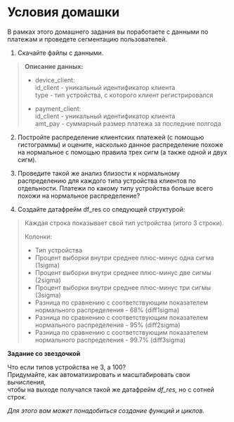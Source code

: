 # Условия домашки

В рамках этого домашнего задания вы поработаете с данными по платежам и проведете сегментацию пользователей.

1. Скачайте файлы с данными.

> **Описание данных:**
> 
> - device_client:  
> id_client - уникальный идентификатор клиента  
> type - тип устройства, с которого клиент регистрировался
>
> - payment_client:  
> id_client - уникальный идентификатор клиента  
> amt_pay - суммарный размер платежа за последние полгода  

2. Постройте распределение клиентских платежей (с помощью гистограммы) и оцените,  насколько данное распределение похоже на нормальное с помощью правила трех сигм (а также одной и двух сигм).

3. Проведите такой же анализ близости к нормальному распределению для каждого типа устройства клиентов по отдельности.  Платежи по какому типу устройства больше всего похожи на нормальное распределение?

4. Создайте датафрейм df_res со следующей структурой:

> Каждая строка показывает свой тип устройства (итого 3 строки).
>
> Колонки:  
> - Тип устройства  
> - Процент выборки внутри среднее плюс-минус одна сигма (1sigma)    
> - Процент выборки внутри среднее плюс-минус две сигмы (2sigma)  
> - Процент выборки внутри среднее плюс-минус три сигмы (3sigma)  
> - Разница по сравнению с соответствующим показателем нормального распределения - 68% (diff1sigma)  
> - Разница по сравнению с соответствующим показателем нормального распределения - 95% (diff2sigma)  
> - Разница по сравнению с соответствующим показателем нормального распределения - 99.7% (diff3sigma)  


**Задание со звездочкой**

Что если типов устройства не 3, а 100?  
Придумайте, как автоматизировать и масштабировать свои вычисления,  
чтобы на выходе получался такой же датафрейм *df_res,* но с сотней строк.

*Для этого вам может понадобиться создание функций и циклов.*
